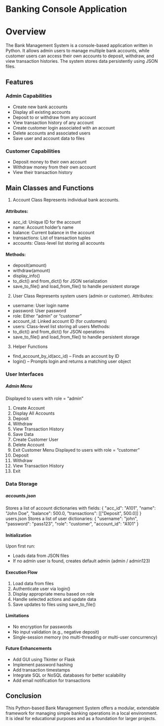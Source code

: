 # Banking Console Application

# Overview
The Bank Management System is a console-based application written in Python. It allows admin users to manage multiple bank accounts, while customer users can access their own accounts to deposit, withdraw, and view transaction histories. The system stores data persistently using JSON files.  

## Features
 ### Admin Capabilities
- Create new bank accounts
-	Display all existing accounts
-	Deposit to or withdraw from any account
-	View transaction history of any account
-	Create customer login associated with an account
-	Delete accounts and associated users
-	Save user and account data to files
### Customer Capabilities
-	Deposit money to their own account
-	Withdraw money from their own account
-	View their transaction history

## Main Classes and Functions
1. Account Class
Represents individual bank accounts.
#### Attributes:
-	acc_id: Unique ID for the account
-	name: Account holder’s name
-	balance: Current balance in the account
-	transactions: List of transaction tuples
-	accounts: Class-level list storing all accounts
#### Methods:
-	deposit(amount)
-	withdraw(amount)
-	display_info()
-	to_dict() and from_dict() for JSON serialization
-	save_to_file() and load_from_file() to handle persistent storage
2. User Class
Represents system users (admin or customer).
Attributes:
-	username: User login name
-	password: User password
-	role: Either “admin” or “customer”
-	account_id: Linked account ID (for customers)
-	users: Class-level list storing all users
Methods:
-	to_dict() and from_dict() for JSON operations
-	save_to_file() and load_from_file() to handle persistent storage
3. Helper Functions
-	find_account_by_id(acc_id) – Finds an account by ID
-	login() – Prompts login and returns a matching user object
 
### User Interfaces
##### Admin Menu
Displayed to users with role = “admin”
1. Create Account
2. Display All Accounts
3. Deposit
4. Withdraw
5. View Transaction History
6. Save Data
7. Create Customer User
8. Delete Account
9. Exit
Customer Menu
Displayed to users with role = “customer”
1. Deposit
2. Withdraw
3. View Transaction History
4. Exit
 
### Data Storage
##### accounts.json
Stores a list of account dictionaries with fields:
{
  "acc_id": "A101",
  "name": "John Doe",
  "balance": 500.0,
  "transactions": [["Deposit", 500.0]]
}
users.json
Stores a list of user dictionaries:
{
  "username": "john",
  "password": "pass123",
  "role": "customer",
  "account_id": "A101"
}
 
#### Initialization
Upon first run:
-	Loads data from JSON files
-	If no admin user is found, creates default admin (admin / admin123)
 
#### Execution Flow
1.	Load data from files
2.	Authenticate user via login()
3.	Display appropriate menu based on role
4.	Handle selected actions and update data
5.	Save updates to files using save_to_file()
 
#### Limitations
-	No encryption for passwords
-	No input validation (e.g., negative deposit)
-	Single-session memory (no multi-threading or multi-user concurrency)
 
#### Future Enhancements
-	Add GUI using Tkinter or Flask
-	Implement password hashing
-	Add transaction timestamps
-	Integrate SQL or NoSQL databases for better scalability
-	Add email notification for transactions
 
## Conclusion
This Python-based Bank Management System offers a modular, extendable framework for managing simple banking operations in a local environment. It is ideal for educational purposes and as a foundation for larger projects.

